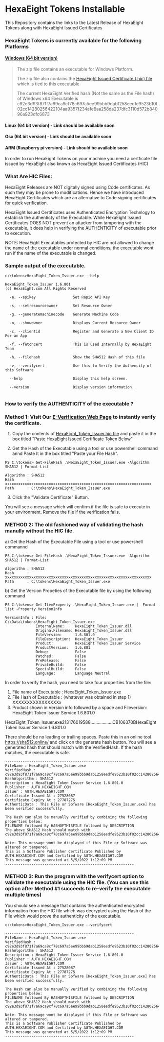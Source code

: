 # HexaEight Tokens Installable
This Repository contains the links to the Latest Release of HexaEight Tokens along with HexaEight Issued Certificates


### HexaEight Tokens is currently available for the following Platforms

#### [Windows (64 bit version)](https://www.hexaeight.com/downloads/win_x64/HexaEight_Token_Issuer_winx64.zip)

>The zip file contains an executable for Windows Platform. 
>
>The zip file also contains the [HexaEight Issued Certificate (.hic) file](https://github.com/HexaEightTeam/HexaEight_Tokens/blob/main/win_x64/HexaEight_Token_Issuer.hic) which is tied to this executable
>
>The current HexaEight Verified hash (Not the same as the File hash) of Windows x64 Executable is  c92e3d93f871f7a69ca9cf78c697a5ee99bbb9dab1258eedfe9523b10f02cc14280256422104aa9357f234afe8aa258da237dfc3110d572b84096a923dfc6873
>
  
  
#### Linux (64 bit version) - Link should be available soon

#### Osx (64 bit version) - Link should be available soon

#### ARM (Raspberry pi version) - Link should be available soon


In order to run HexaEight Tokens on your machine you need a certficate file issued by HexaEight also known as HexaEight Issued Certificates (HIC)

### What Are HIC Files:

HexaEight Releases are NOT digitally signed using Code certificates.  As such they may be prone to modifications.  Hence we have introduced HexaEight Certificates which are an alternative to Code signing certificates for quick verification.

HexaEight Issued Certificates uses Authenticated Encryption Technlogy to establish the authenticty of the Executable. While HexaEight Issued Certificates DOES NOT prevent an attacker from tampering with the executable, it does help in verifying the AUTHENTICITY of executable prior to execution.

NOTE: HexaEight Executables protected by HIC are not allowed to change the name of the executable under normal conditions, the executable wont run if the name of the executable is changed.

### Sample output of the executable.

```
c:\tokens>HexaEight_Token_Issuer.exe --help

HexaEight_Token_Issuer 1.6.801
(c) HexaEight.com All Rights Reserved

  -a, --apikey                 Set Rapid API Key

  -s, --setresourceowner       Set Resource Owner

  -g, --generatemachinecode    Generate Machine Code

  -o, --showowner              Displays Current Resource Owner

  -c, --clientid               Register and Generate a New Client ID For an App

  -f, --fetchcert              This is used Internally by HexaEight Team

  -h, --filehash               Show the SHA512 Hash of this file

  -v, --verifycert             Use this to Verify the Authencity of this Software

  --help                       Display this help screen.

  --version                    Display version information.
  
  ```
  
 
 ### How to verify the AUTHENTICITY of the executable ?
 
 ### Method 1: Visit Our [E-Verification Web Page](https://e-verify.hexaeight.com) to instantly verify the certificate.
 
  1.  Copy the contents of [HexaEight_Token_Issuer.hic file](https://github.com/HexaEightTeam/HexaEight_Tokens/blob/main/win_x64/HexaEight_Token_Issuer.hic) and paste it in the box titled "Paste HexaEight Issued Certificate Token Below"
  
  2.  Get the Hash of the Executable using a tool or use powershell command annd Paste It in the box titled "Paste your File Hash".
    
```
PS C:\tokens> Get-FileHash .\HexaEight_Token_Issuer.exe -Algorithm SHA512 | Format-List

Algorithm : SHA512
Hash      : xxxxxxxxxxxxxxxxxxxxxxxxxxxxxxxxxxxxxxxxxxxxxxxxxxxxxxxxxxxxxxxxxxx
Path      : C:\tokens\HexaEight_Token_Issuer.exe
```

  3. Click the "Validate Certificate" Button.

You will see a message which will confirm if the file is safe to execute in your environment. Remove the file if the verification fails.


### METHOD 2: The old fashioned way of validating the hash manully without the HIC file. 
 
a) Get the Hash of the Executable File using a tool or use powershell commannd 
    
```
PS C:\tokens> Get-FileHash .\HexaEight_Token_Issuer.exe -Algorithm SHA512 | Format-List

Algorithm : SHA512
Hash      : xxxxxxxxxxxxxxxxxxxxxxxxxxxxxxxxxxxxxxxxxxxxxxxxxxxxxxxxxxxxxxxxxxx
Path      : C:\tokens\HexaEight_Token_Issuer.exe
```

b) Get the Version Propeties of the Executable file by using the following command
    
```
PS C:\tokens> Get-ItemProperty .\HexaEight_Token_Issuer.exe |  Format-list -Property VersionInfo

VersionInfo : File:             C:\Data\tokens\HexaEight_Token_Issuer.exe
              InternalName:     HexaEight_Token_Issuer.dll
              OriginalFilename: HexaEight_Token_Issuer.dll
              FileVersion:      1.6.801.0
              FileDescription:  HexaEight_Token_Issuer
              Product:          HexaEight Token Issuer Service
              ProductVersion:   1.6.801
              Debug:            False
              Patched:          False
              PreRelease:       False
              PrivateBuild:     False
              SpecialBuild:     False
              Language:         Language Neutral
```

In order to verify the hash, you need to take four properties from the file: 

1. File name of Executable : HexaEight_Token_Issuer.exe
2. File Hash of Executable : (whatever was obtained in step 1) XXXXXXXXXXXXXXXXx
3. Product shown in Version info followed by a space and Fileversion: HexaEight Token Issuer Service 1.6.801.0

HexaEight_Token_Issuer.exe213176019588..................CB106370BHexaEight Token Issuer Service 1.6.801.0

There should be no leading or trailing spaces. Paste this in an online tool https://sha512.online/ and click on the generate hash button. You will see a generated  hash that should match with the VerifiedHash. If the hash matches, the executable is safe.

```
-----------------------------------------------------------
FileName : HexaEight_Token_Issuer.exe
VerifiedHash : c92e3d93f871f7a69ca9cf78c697a5ee99bbb9dab1258eedfe9523b10f02cc14280256422104aa9357f234afe8aa258da237dfc3110d572b84096a923dfc6873
HashAlgorithm : SHA512
Description : HexaEight Token Issuer Service 1.6.801.0
Publisher : AUTH.HEXAEIGHT.COM
Issuer : AUTH.HEXAEIGHT.COM
Certificate Issued At : 27528087
Certificate Expiry At : 27787275
AuthenticData : This File or Sofware [HexaEight_Token_Issuer.exe] has been verified successfully.

The Hash can also be manually verified by combining the following properties below:
FILENAME followed By HASHOFTHISFILE followed by DESCRIPTION
The above SHA512 Hash should match with c92e3d93f871f7a69ca9cf78c697a5ee99bbb9dab1258eedfe9523b10f02cc14280256422104aa9357f234afe8aa258da237dfc3110d572b84096a923dfc6873

Note: This message wont be displayed if this File or Software was altered or tampered.
This is a Software Publisher Certificate Published by AUTH.HEXAEIGHT.COM and Certified by AUTH.HEXAEIGHT.COM
This message was generated at 5/5/2022 1:12:09 PM
-----------------------------------------------------------
```

### METHOD 3: Run the program with the verifycert option to validate the executable using the HIC file. (You can use this option after Method #1 succeeds to re-verify the executable multiple times)

You should see a message that contains the authenticated encrypted information from the HIC file which was decrypted using the Hash of the File which would prove the authenticity of the executable.

```
c:\tokens>HexaEight_Token_Issuer.exe --verifycert

-----------------------------------------------------------
FileName : HexaEight_Token_Issuer.exe
VerifiedHash : c92e3d93f871f7a69ca9cf78c697a5ee99bbb9dab1258eedfe9523b10f02cc14280256422104aa9357f234afe8aa258da237dfc3110d572b84096a923dfc6873
HashAlgorithm : SHA512
Description : HexaEight Token Issuer Service 1.6.801.0
Publisher : AUTH.HEXAEIGHT.COM
Issuer : AUTH.HEXAEIGHT.COM
Certificate Issued At : 27528087
Certificate Expiry At : 27787275
AuthenticData : This File or Sofware [HexaEight_Token_Issuer.exe] has been verified successfully.

The Hash can also be manually verified by combining the following properties below:
FILENAME followed By HASHOFTHISFILE followed by DESCRIPTION
The above SHA512 Hash should match with c92e3d93f871f7a69ca9cf78c697a5ee99bbb9dab1258eedfe9523b10f02cc14280256422104aa9357f234afe8aa258da237dfc3110d572b84096a923dfc6873

Note: This message wont be displayed if this File or Software was altered or tampered.
This is a Software Publisher Certificate Published by AUTH.HEXAEIGHT.COM and Certified by AUTH.HEXAEIGHT.COM
This message was generated at 5/5/2022 1:12:09 PM
-----------------------------------------------------------
```



 
